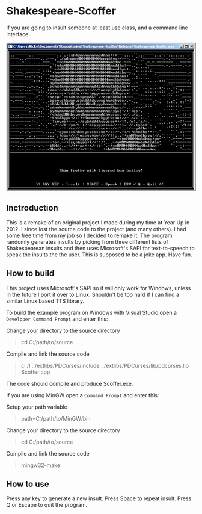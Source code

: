 # Shakespeare-Scoffer
If you are going to insult someone at least use class, and a command line interface.

![alt text](screenshot.png)

## Inctroduction
This is a remake of an original project I made during my time at Year Up in 2012. I since lost the source code to the project (and many others). I had some free time from my job so I decided to remake it. The program randomly generates insults by picking from three different lists of Shakespearean insults and then uses Microsoft's SAPI for text-to-speech to speak the insults the the user. This is supposed to be a joke app. Have fun.

## How to build
This project uses Microsoft's SAPI so it will only work for Windows, unless in the future I port it over to Linux. Shouldn't be too hard if I can find a similar Linux based TTS library.

To build the example program on Windows with Visual Studio open a `Developer Command Prompt` and enter this:

Change your directory to the source directory
>cd C:/path/to/source

Compile and link the source code
>cl /I ../extlibs/PDCurses/include ../extlibs/PDCurses/lib/pdcurses.lib Scoffer.cpp

The code should compile and produce Scoffer.exe.


If you are using MinGW open a `Command Prompt` and enter this:

Setup your path variable
>path=C:/path/to/MinGW/bin

Change your directory to the source directory
>cd C:/path/to/source

Compile and link the source code
>mingw32-make

## How to use
Press any key to generate a new insult. Press Space to repeat insult. Press Q or Escape to quit the program.
